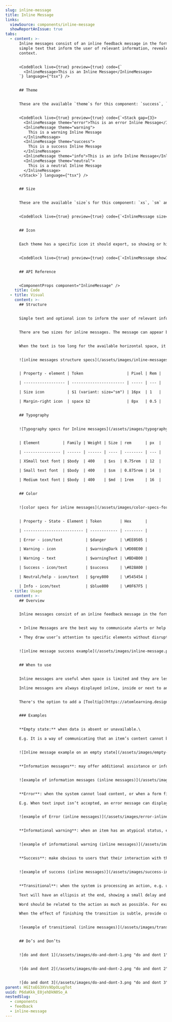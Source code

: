 ```yaml
---
slug: inline-message
title: Inline Message
links:
  viewSource: components/inline-message
  showReportAnIssue: true
tabs:
  - content: >-
      Inline messages consist of an inline feedback message in the form of
      simple text that inform the user of relevant information, revealed in
      context.


      <CodeBlock live={true} preview={true} code={`
        <InlineMessage>This is an Inline Message</InlineMessage>
      `} language={"tsx"} />


      ## Theme


      These are the available `theme`s for this component: `success`, `warning`, `error`, `neutral` and `info`. The default is `error` (due to most frequent context).


      <CodeBlock live={true} preview={true} code={`<Stack gap={3}>
        <InlineMessage theme="error">This is an error Inline Message</InlineMessage>
        <InlineMessage theme="warning">
          This is a warning Inline Message
        </InlineMessage>
        <InlineMessage theme="success">
          This is a success Inline Message
        </InlineMessage>
        <InlineMessage theme="info">This is an info Inline Message</InlineMessage>
        <InlineMessage theme="neutral">
          This is a neutral Inline Message
        </InlineMessage>
      </Stack>`} language={"tsx"} />


      ## Size


      These are the available `size`s for this component: `xs`, `sm` and `md`. The default is `sm`


      <CodeBlock live={true} preview={true} code={`<InlineMessage size="xs">This is an xs Inline Message</InlineMessage>`} language={"tsx"} />


      ## Icon


      Each theme has a specific icon it should export, so showing or hiding an icon is simply done using the `showIcon` prop. Default is `true`.


      <CodeBlock live={true} preview={true} code={`<InlineMessage showIcon={false}>This is an Inline Message</InlineMessage>`} language={"tsx"} />


      ## API Reference


      <ComponentProps component="InlineMessage" />
    title: Code
  - title: Visual
    content: >-
      ## Structure


      Simple text and optional icon to inform the user of relevant information, revealed in context.


      There are two sizes for inline messages. The message can appear by itself, icons are optional.


      When the text is too long for the available horizontal space, it wraps to form another line. The optional icon stays aligned to the top-left corner.


      ![inline messages structure specs](/assets/images/inline-messages-structure-specs.png "inline messages structure specs")


      | Property - element | Token                   | Pixel | Rem |

      | ------------------ | ----------------------- | ----- | --- |

      | Size icon          | $1 (variant: size="sm") | 16px  | 1   |

      | Margin-right icon  | space $2                | 8px   | 0.5 |


      ## Typography


      ![Typography specs for Inline messages](/assets/images/typography-specs-for-inline-messages.png "Typography specs for Inline messages")


      | Element          | Family | Weight | Size | rem      | px  |

      | ---------------- | ------ | ------ | ---- | -------- | --- |

      | XSmall text font | $body  | 400    | $xs  | 0.75rem  | 12  |

      | Small text font  | $body  | 400    | $sm  | 0.875rem | 14  |

      | Medium text font | $body  | 400    | $md  | 1rem     | 16  |


      ## Color


      ![color specs for inline messages](/assets/images/color-specs-for-inline-messages.png "color specs for inline messages")


      | Property - State - Element | Token        | Hex      |

      | -------------------------- | ------------ | -------- |

      | Error - icon/text          | $danger      | \#EE0505 |

      | Warning - icon             | $warningDark | \#D08E00 |

      | Warning - text             | $warningText | \#BD4B00 |

      | Success - icon/text        | $success     | \#028A00 |

      | Neutral/help - icon/text   | $grey800     | \#545454 |

      | Info - icon/text           | $blue800     | \#0F67F5 |
  - title: Usage
    content: >-
      ## Overview


      Inline messages consist of an inline feedback message in the form of simple text that inform the user of relevant information, revealed in context.


      • Inline Messages are the best way to communicate alerts or help in context, without blocking any other part of the interface.\

      • They draw user’s attention to specific elements without disrupting the flow of the using the app.


      ![inline message success example](/assets/images/inline-message.png "inline message success example")


      ## When to use


      Inline messages are useful when space is limited and they are less prominent and can use or not color and icons, all depending on the context and the message you are communicating.\

      Inline messages are always displayed inline, inside or next to another UI component and can use motion (ease in/out) to grab user’s attention when they appear and disappear.


      There's the option to add a [Tooltip](https://atomlearning.design/components/surfaces/tooltip) for extended information. The user can click/hover the title of the alert to read more details of the message.


      ### Examples


      **Empty state:** when data is absent or unavailable.\

      E.g. It is a way of communicating that an item’s content cannot be shown because there is no data or results available and should be designed to prevent user confusion. It’s usually displayed together with a empty state illustration.


      ![Inline message example on an empty state](/assets/images/empty-state.png "Inline message example on an empty state")


      **Information messages**: may offer additional assistance or information to let the user know why we are asking for particular information.


      ![example of information messages (inline messages)](/assets/images/information-messages-inline-messages-.png "example of information messages (inline messages)")


      **Error**: when the system cannot load content, or when a form field is problematic.\

      E.g. When text input isn’t accepted, an error message can display instructions on how to fix it. Error messages are displayed below the input line. It can include an icon with color and replace hint text until fixed.


      ![example of Error (inline messages)](/assets/images/error-inline-messages-.png "example of Error (inline messages)")


      **Informational warning**: when an item has an atypical status, e.g. duplicates.


      ![example of informational warning (inline messages)](/assets/images/informational-warning-inline-messages-.png "example of informational warning (inline messages)")


      **Success**: make obvious to users that their interaction with the application was successful.


      ![example of success (inline messages)](/assets/images/success-inline-messages-.png "example of success (inline messages)")


      **Transitional**: when the system is processing an action, e.g. uploading, saving, loading, sending email, etc\

      Text will have an ellipsis at the end, showing a small delay and it will be combined with a loading component with animation.\

      Word should be related to the action as much as possible. For example “mapping” while loading a map.\

      When the effect of finishing the transition is subtle, provide confirmation success feedback.


      ![example of transitional (inline messages)](/assets/images/transactional-inline-messages-.png "example of transitional (inline messages)")


      ## Do’s and Don’ts


      ![do and dont 1](/assets/images/do-and-dont-1.png "do and dont 1")


      ![do and dont 2](/assets/images/do-and-dont-2.png "do and dont 2")


      ![do and dont 3](/assets/images/do-and-dont-3.png "do and dont 3")
parent: HGItoEG3XVs9DpOLugTot
uuid: P6daKkk_E0jehDkN0So_A
nestedSlug:
  - components
  - feedback
  - inline-message
---
```

